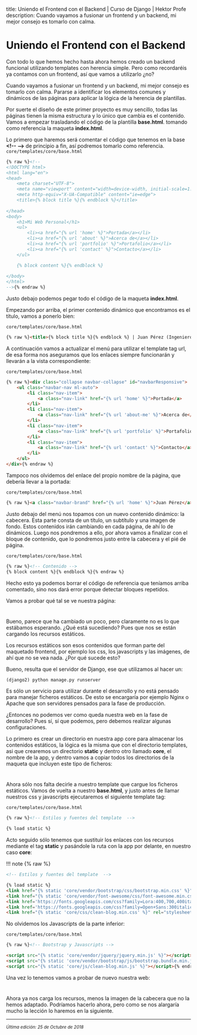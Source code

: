 title: Uniendo el Frontend con el Backend | Curso de Django | Hektor Profe
description: Cuando vayamos a fusionar un frontend y un backend, mi mejor consejo es tomarlo con calma.

# Uniendo el Frontend con el Backend

Con todo lo que hemos hecho hasta ahora hemos creado un backend funcional utilizando templates con herencia simple. Pero como recordaréis ya contamos con un frontend, así que vamos a utilizarlo ¿no?

Cuando vayamos a fusionar un frontend y un backend, mi mejor consejo es tomarlo con calma. Pararse a identificar los elementos comunes y dinámicos de las páginas para aplicar la lógica de la herencia de plantillas.

Por suerte el diseño de este primer proyecto es muy sencillo, todas las páginas tienen la misma estructura y lo único que cambia es el contenido. Vamos a empezar trasladando el código de la plantilla **base.html**. tomando como referencia la maqueta **index.html**.

Lo primero que haremos será comentar el código que tenemos en la base **&#60;!-- --&#62;** de principio a fin, así podremos tomarlo como referencia.
`core/templates/core/base.html`
```html
{% raw %}<!--
<!DOCTYPE html>
<html lang="en">
<head>
    <meta charset="UTF-8">
    <meta name="viewport" content="width=device-width, initial-scale=1.0">
    <meta http-equiv="X-UA-Compatible" content="ie=edge">
    <title>{% block title %}{% endblock %}</title>
    
</head>
<body>
    <h1>Mi Web Personal</h1>
    <ul>
        <li><a href="{% url 'home' %}">Portada</a></li>
        <li><a href="{% url 'about' %}">Acerca de</a></li>
        <li><a href="{% url 'portfolio' %}">Portafolio</a></li>
        <li><a href="{% url 'contact' %}">Contacto</a></li>
    </ul>

    {% block content %}{% endblock %}
    
</body>
</html>
-->{% endraw %}
```

Justo debajo podemos pegar todo el código de la maqueta **index.html**.

Empezando por arriba, el primer contenido dinámico que encontramos es el título, vamos a ponerlo bien:

`core/templates/core/base.html`
```html
{% raw %}<title>{% block title %}{% endblock %} | Juan Pérez (Ingeniero)</title>{% endraw %}
```

A continuación vamos a actualizar el menú para utilizar el template tag url, de esa forma nos aseguramos que los enlaces siempre funcionarán y llevarán a la vista correspondiente:

`core/templates/core/base.html`

```html
{% raw %}<div class="collapse navbar-collapse" id="navbarResponsive">
    <ul class="navbar-nav ml-auto">
        <li class="nav-item">
            <a class="nav-link" href="{% url 'home' %}">Portada</a>
        </li>
        <li class="nav-item">
            <a class="nav-link" href="{% url 'about-me' %}">Acerca de</a>
        </li>
        <li class="nav-item">
            <a class="nav-link" href="{% url 'portfolio' %}">Portafolio</a>
        </li>
        <li class="nav-item">
            <a class="nav-link" href="{% url 'contact' %}">Contacto</a>
        </li>
    </ul>
</div>{% endraw %}
```

Tampoco nos olvidemos del enlace del propio nombre de la página, que debería llevar a la portada:

`core/templates/core/base.html`
```html
{% raw %}<a class="navbar-brand" href="{% url 'home' %}">Juan Pérez</a>{% endraw %}
```

Justo debajo del menú nos topamos con un nuevo contenido dinámico: la cabecera. Esta parte consta de un título, un subtítulo y una imagen de fondo. Estos contenidos irán cambiando en cada página, de ahí lo de dinámicos. Luego nos pondremos a ello, por ahora vamos a finalizar con el bloque de contenido, que lo pondremos justo entre la cabecera y el pié de página.

`core/templates/core/base.html`
```html
{% raw %}<!-- Contenido -->
{% block content %}{% endblock %}{% endraw %}
```

Hecho esto ya podemos borrar el código de referencia que teníamos arriba comentado, sino nos dará error porque detectar bloques repetidos.

Vamos a probar qué tal se ve nuestra página:

<div style="text-align:center;margin-top:25px"><img class="lazy" data-src="{{cdn}}/django/24.png"/></div>

Bueno, parece que ha cambiado un poco, pero claramente no es lo que estábamos esperando. ¿Qué está sucediendo? Pues que nos se están cargando los recursos estáticos.

Los recursos estáticos son esos contenidos que forman parte del maquetado frontend, por ejemplo los css, los javascripts y las imágenes, de ahí que no se vea nada. ¿Por qué sucede esto?

Bueno, resulta que el servidor de Django, ese que utilizamos al hacer un: 

```python 
(django2) python manage.py runserver
```

Es sólo un servicio para utilizar durante el desarrollo y no está pensado para manejar ficheros estáticos. De esto se encargaría por ejemplo Nginx o Apache que son servidores pensados para la fase de producción. 

¿Entonces no podemos ver como queda nuestra web en la fase de desarrollo? Pues sí, sí que podemos, pero debemos realizar algunas configuraciones.

Lo primero es crear un directorio en nuestra app core para almacenar los contenidos estáticos, la lógica es la misma que con el directorio templates, asi que crearemos un directorio **static** y dentro otro llamado **core**, el nombre de la app, y dentro vamos a copiar todos los directorios de la maqueta que incluyen este tipo de ficheros:

<div style="text-align:center;margin-top:25px"><img class="lazy" data-src="{{cdn}}/django/25.png"/></div>

Ahora sólo nos falta decirle a nuestro template que cargue los ficheros estáticos. Vamos de vuelta a nuestro **base.html**, y justo antes de llamar nuestros css y javascripts ejecutaremos el siguiente template tag:

`core/templates/core/base.html`
```html
{% raw %}<!-- Estilos y fuentes del template  -->

{% load static %}
```

Acto seguido sólo tenemos que sustituir los enlaces con los recursos mediante el tag **static** y pasándole la ruta con la app por delante, en nuestro caso **core**:

!!! note {% raw %}
```html tab="core/templates/core/base.html"
<!-- Estilos y fuentes del template  -->

{% load static %}
<link href="{% static 'core/vendor/bootstrap/css/bootstrap.min.css' %}" rel="stylesheet">
<link href="{% static 'core/vendor/font-awesome/css/font-awesome.min.css' %}" rel="stylesheet" type="text/css">
<link href='https://fonts.googleapis.com/css?family=Lora:400,700,400italic,700italic' rel='stylesheet' type='text/css'>
<link href='https://fonts.googleapis.com/css?family=Open+Sans:300italic,400italic,600italic,700italic,800italic,400,300,600,700,800' rel='stylesheet' type='text/css'>
<link href="{% static 'core/css/clean-blog.min.css' %}" rel="stylesheet">{% endraw %}
``` 

No olvidemos los Javascripts de la parte inferior:

`core/templates/core/base.html`
```html
{% raw %}<!-- Bootstrap y Javascripts -->

<script src="{% static 'core/vendor/jquery/jquery.min.js' %}"></script>
<script src="{% static 'core/vendor/bootstrap/js/bootstrap.bundle.min.js' %}"></script>
<script src="{% static 'core/js/clean-blog.min.js' %}"></script>{% endraw %}
```

Una vez lo tenemos vamos a probar de nuevo nuestra web:

<div style="text-align:center;margin-top:25px"><img class="lazy" data-src="{{cdn}}/django/26.png"/></div>

Ahora ya nos carga los recursos, menos la imagen de la cabecera que no la hemos adaptado. Podríamos hacerlo ahora, pero como se nos alargaría mucho la lección lo haremos en la siguiente.

___
<small class="edited"><i>Última edición: 25 de Octubre de 2018</i></small>